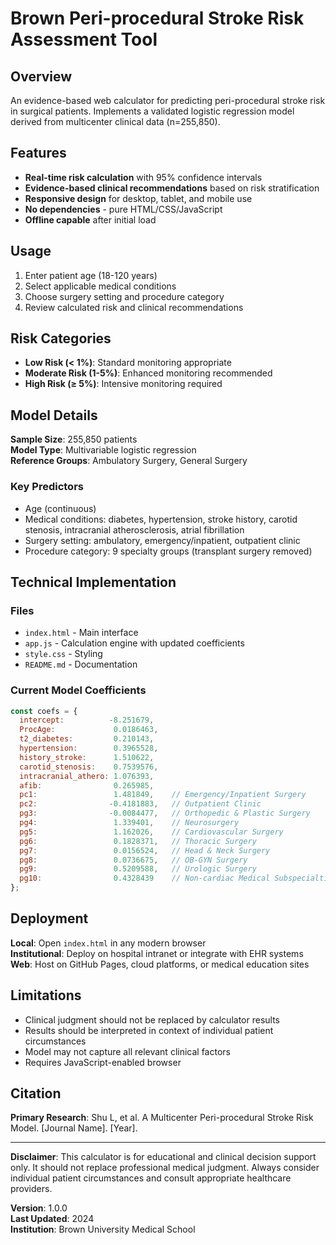 # Brown Peri-procedural Stroke Risk Assessment Tool

## Overview

An evidence-based web calculator for predicting peri-procedural stroke risk in surgical patients. Implements a validated logistic regression model derived from multicenter clinical data (n=255,850).

## Features

- **Real-time risk calculation** with 95% confidence intervals
- **Evidence-based clinical recommendations** based on risk stratification
- **Responsive design** for desktop, tablet, and mobile use
- **No dependencies** - pure HTML/CSS/JavaScript
- **Offline capable** after initial load

## Usage

1. Enter patient age (18-120 years)
2. Select applicable medical conditions
3. Choose surgery setting and procedure category
4. Review calculated risk and clinical recommendations

## Risk Categories

- **Low Risk (< 1%)**: Standard monitoring appropriate
- **Moderate Risk (1-5%)**: Enhanced monitoring recommended  
- **High Risk (≥ 5%)**: Intensive monitoring required

## Model Details

**Sample Size**: 255,850 patients  
**Model Type**: Multivariable logistic regression  
**Reference Groups**: Ambulatory Surgery, General Surgery  

### Key Predictors
- Age (continuous)
- Medical conditions: diabetes, hypertension, stroke history, carotid stenosis, intracranial atherosclerosis, atrial fibrillation
- Surgery setting: ambulatory, emergency/inpatient, outpatient clinic
- Procedure category: 9 specialty groups (transplant surgery removed)

## Technical Implementation

### Files
- `index.html` - Main interface
- `app.js` - Calculation engine with updated coefficients
- `style.css` - Styling
- `README.md` - Documentation

### Current Model Coefficients
```javascript
const coefs = {
  intercept:          -8.251679,
  ProcAge:             0.0186463,
  t2_diabetes:         0.210143,
  hypertension:        0.3965528,
  history_stroke:      1.510622,
  carotid_stenosis:    0.7539576,
  intracranial_athero: 1.076393,
  afib:                0.265985,
  pc1:                 1.481849,    // Emergency/Inpatient Surgery
  pc2:                -0.4181883,   // Outpatient Clinic
  pg3:                -0.0084477,   // Orthopedic & Plastic Surgery
  pg4:                 1.339401,    // Neurosurgery
  pg5:                 1.162026,    // Cardiovascular Surgery
  pg6:                 0.1828371,   // Thoracic Surgery
  pg7:                 0.0156524,   // Head & Neck Surgery
  pg8:                 0.0736675,   // OB-GYN Surgery
  pg9:                 0.5209588,   // Urologic Surgery
  pg10:                0.4328439    // Non-cardiac Medical Subspecialties
};
```

## Deployment

**Local**: Open `index.html` in any modern browser  
**Institutional**: Deploy on hospital intranet or integrate with EHR systems  
**Web**: Host on GitHub Pages, cloud platforms, or medical education sites

## Limitations

- Clinical judgment should not be replaced by calculator results
- Results should be interpreted in context of individual patient circumstances
- Model may not capture all relevant clinical factors
- Requires JavaScript-enabled browser

## Citation

**Primary Research**: Shu L, et al. A Multicenter Peri-procedural Stroke Risk Model. [Journal Name]. [Year].

---

**Disclaimer**: This calculator is for educational and clinical decision support only. It should not replace professional medical judgment. Always consider individual patient circumstances and consult appropriate healthcare providers.

**Version**: 1.0.0  
**Last Updated**: 2024  
**Institution**: Brown University Medical School 